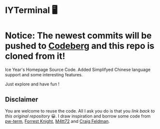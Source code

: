 # IYTerminal 🖥
# Notice: The newest commits will be pushed to [Codeberg](https://codeberg.org/iceyear/homepage) and this repo is cloned  from it! 

Ice Year's Homepage Source Code. Added Simplifyed Chinese language support and some interesting features.

Just explore and have fun !

## Disclaimer

You are welcome to reuse the code. All I ask you do is that you *link back to this original repository* 😀.
I draw inspiration and borrow some code from [pw-term](https://github.com/philippwulff/pw-term), [Forrest Knight](https://www.youtube.com/watch?v=KtYby2QN0kQ), [M4tt72](https://term.m4tt72.com) and [Craig Feldman](https://github.com/craig-feldman/personal-website-react).

